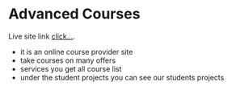 # Advanced Courses

 Live site link [click...](https://laughing-babbage-8bd71b.netlify.app/).

- it is an online course provider site
- take courses on many offers
- services you get all course list
- under the student projects you can see our students projects